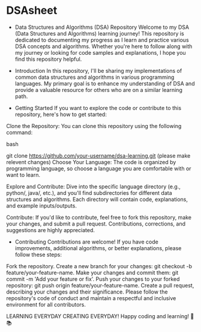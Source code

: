 # DSAsheet
* Data Structures and Algorithms (DSA) Repository
Welcome to my DSA (Data Structures and Algorithms) learning journey! This repository is dedicated to documenting my progress as I learn and practice various DSA concepts and algorithms. 
Whether you're here to follow along with my journey or looking for code samples and explanations, I hope you find this repository helpful.
* Introduction
In this repository, I'll be sharing my implementations of common data structures and algorithms in various programming languages. My primary goal is to enhance my understanding of DSA and provide a valuable resource for others who are on a similar learning path.

* Getting Started
If you want to explore the code or contribute to this repository, here's how to get started:

Clone the Repository: You can clone this repository using the following command:

bash

git clone https://github.com/your-username/dsa-learning.git   (please make relevent changes)
Choose Your Language: The code is organized by programming language, so choose a language you are comfortable with or want to learn.

Explore and Contribute: Dive into the specific language directory (e.g., python/, java/, etc.), and you'll find subdirectories for different data structures and algorithms. Each directory will contain code, explanations, and example inputs/outputs.

Contribute: If you'd like to contribute, feel free to fork this repository, make your changes, and submit a pull request. Contributions, corrections, and suggestions are highly appreciated.


* Contributing
Contributions are welcome! If you have code improvements, additional algorithms, or better explanations, please follow these steps:

Fork the repository.
Create a new branch for your changes: git checkout -b feature/your-feature-name.
Make your changes and commit them: git commit -m 'Add your feature or fix'.
Push your changes to your forked repository: git push origin feature/your-feature-name.
Create a pull request, describing your changes and their significance.
Please follow the repository's code of conduct and maintain a respectful and inclusive environment for all contributors.

LEARNING EVERYDAY CREATING EVERYDAY!
Happy coding and learning! 🚀📚

